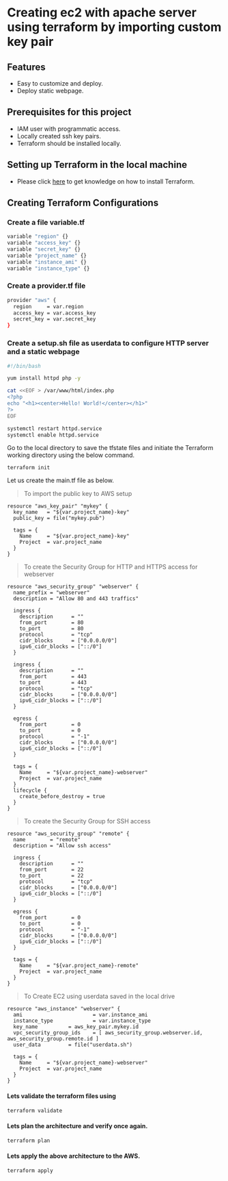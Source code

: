# Creating ec2 with apache server using terraform by importing custom key pair

## Features
- Easy to customize and deploy.
- Deploy static webpage.

## Prerequisites for this project
- IAM user with programmatic access.
- Locally created ssh key pairs.
- Terraform should be installed locally.

## Setting up Terraform in the local machine
- Please click [here](https://developer.hashicorp.com/terraform/downloads) to get knowledge on how to install Terraform.

## Creating Terraform Configurations

### Create a file variable.tf
```sh
variable "region" {}
variable "access_key" {}
variable "secret_key" {}
variable "project_name" {}
variable "instance_ami" {}
variable "instance_type" {}
```

### Create a provider.tf file 
```sh
provider "aws" {
  region     = var.region
  access_key = var.access_key
  secret_key = var.secret_key
}
```

### Create a setup.sh file as userdata to configure HTTP server and a static webpage
```sh
#!/bin/bash

yum install httpd php -y

cat <<EOF > /var/www/html/index.php
<?php
echo "<h1><center>Hello! World!</center></h1>"
?>
EOF

systemctl restart httpd.service
systemctl enable httpd.service
```

Go to the local directory to save the tfstate files and initiate the Terraform working directory using the below command.

```
terraform init
```

Let us create the main.tf file as below.

> To import the public key to AWS setup

```
resource "aws_key_pair" "mykey" {
  key_name   = "${var.project_name}-key"
  public_key = file("mykey.pub")

  tags = {
    Name     = "${var.project_name}-key"
    Project  = var.project_name
  }
}
```

> To create the Security Group for HTTP and HTTPS access for webserver

```
resource "aws_security_group" "webserver" {
  name_prefix = "webserver"
  description = "Allow 80 and 443 traffics"

  ingress {
    description      = ""
    from_port        = 80
    to_port          = 80
    protocol         = "tcp"
    cidr_blocks      = ["0.0.0.0/0"]
    ipv6_cidr_blocks = ["::/0"]
  }

  ingress {
    description      = ""
    from_port        = 443
    to_port          = 443
    protocol         = "tcp"
    cidr_blocks      = ["0.0.0.0/0"]
    ipv6_cidr_blocks = ["::/0"]
  }

  egress {
    from_port        = 0
    to_port          = 0
    protocol         = "-1"
    cidr_blocks      = ["0.0.0.0/0"]
    ipv6_cidr_blocks = ["::/0"]
  }

  tags = {
    Name     = "${var.project_name}-webserver"
    Project  = var.project_name
  }
  lifecycle {
    create_before_destroy = true
  }
}
```

> To create the Security Group for SSH access

```
resource "aws_security_group" "remote" {
  name        = "remote"
  description = "Allow ssh access"

  ingress {
    description      = ""
    from_port        = 22
    to_port          = 22
    protocol         = "tcp"
    cidr_blocks      = ["0.0.0.0/0"]
    ipv6_cidr_blocks = ["::/0"]
  }

  egress {
    from_port        = 0
    to_port          = 0
    protocol         = "-1"
    cidr_blocks      = ["0.0.0.0/0"]
    ipv6_cidr_blocks = ["::/0"]
  }

  tags = {
    Name     = "${var.project_name}-remote"
    Project  = var.project_name
  }
}
```

> To Create EC2 using userdata saved in the local drive

```
resource "aws_instance" "webserver" {
  ami                       = var.instance_ami
  instance_type             = var.instance_type
  key_name		    = aws_key_pair.mykey.id
  vpc_security_group_ids    = [ aws_security_group.webserver.id, aws_security_group.remote.id ]
  user_data		    = file("userdata.sh")

  tags = {
    Name     = "${var.project_name}-webserver"
    Project  = var.project_name
  }
}
```

#### Lets validate the terraform files using
```sh
terraform validate
```
#### Lets plan the architecture and verify once again.
```sh
terraform plan
```
#### Lets apply the above architecture to the AWS.
```sh
terraform apply
```
